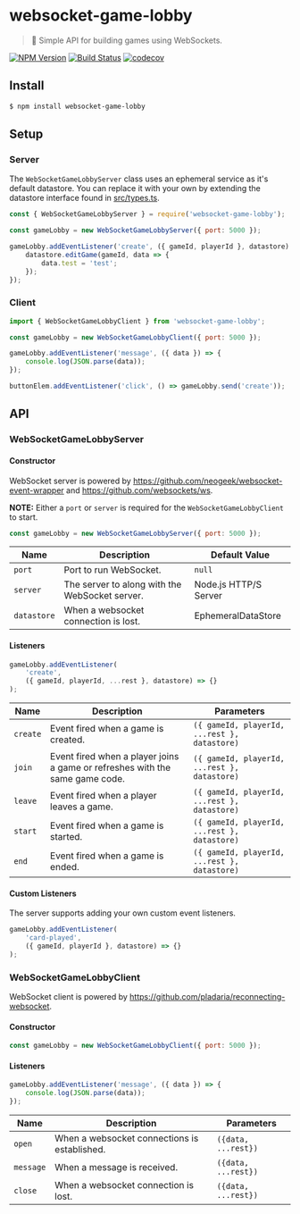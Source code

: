 # websocket-game-lobby

> 🔧 Simple API for building games using WebSockets.

[![NPM Version](http://img.shields.io/npm/v/websocket-game-lobby.svg?style=flat)](https://www.npmjs.org/package/websocket-game-lobby)
[![Build Status](https://travis-ci.com/neogeek/websocket-game-lobby.svg?branch=master)](https://travis-ci.com/neogeek/websocket-game-lobby)
[![codecov](https://img.shields.io/codecov/c/github/neogeek/websocket-game-lobby/master.svg)](https://codecov.io/gh/neogeek/websocket-game-lobby)

## Install

```bash
$ npm install websocket-game-lobby
```

## Setup

### Server

The `WebSocketGameLobbyServer` class uses an ephemeral service as it's default datastore. You can replace it with your own by extending the datastore interface found in [src/types.ts](src/types.ts).

```javascript
const { WebSocketGameLobbyServer } = require('websocket-game-lobby');

const gameLobby = new WebSocketGameLobbyServer({ port: 5000 });

gameLobby.addEventListener('create', ({ gameId, playerId }, datastore) => {
    datastore.editGame(gameId, data => {
        data.test = 'test';
    });
});
```

### Client

```javascript
import { WebSocketGameLobbyClient } from 'websocket-game-lobby';

const gameLobby = new WebSocketGameLobbyClient({ port: 5000 });

gameLobby.addEventListener('message', ({ data }) => {
    console.log(JSON.parse(data));
});

buttonElem.addEventListener('click', () => gameLobby.send('create'));
```

## API

### WebSocketGameLobbyServer

#### Constructor

WebSocket server is powered by <https://github.com/neogeek/websocket-event-wrapper> and <https://github.com/websockets/ws>.

**NOTE:** Either a `port` or `server` is required for the `WebSocketGameLobbyClient` to start.

```javascript
const gameLobby = new WebSocketGameLobbyServer({ port: 5000 });
```

| Name        | Description                                    | Default Value         |
| ----------- | ---------------------------------------------- | --------------------- |
| `port`      | Port to run WebSocket.                         | `null`                |
| `server`    | The server to along with the WebSocket server. | Node.js HTTP/S Server |
| `datastore` | When a websocket connection is lost.           | EphemeralDataStore    |

#### Listeners

```javascript
gameLobby.addEventListener(
    'create',
    ({ gameId, playerId, ...rest }, datastore) => {}
);
```

| Name     | Description                                                                  | Parameters                                   |
| -------- | ---------------------------------------------------------------------------- | -------------------------------------------- |
| `create` | Event fired when a game is created.                                          | `({ gameId, playerId, ...rest }, datastore)` |
| `join`   | Event fired when a player joins a game or refreshes with the same game code. | `({ gameId, playerId, ...rest }, datastore)` |
| `leave`  | Event fired when a player leaves a game.                                     | `({ gameId, playerId, ...rest }, datastore)` |
| `start`  | Event fired when a game is started.                                          | `({ gameId, playerId, ...rest }, datastore)` |
| `end`    | Event fired when a game is ended.                                            | `({ gameId, playerId, ...rest }, datastore)` |

#### Custom Listeners

The server supports adding your own custom event listeners.

```javascript
gameLobby.addEventListener(
    'card-played',
    ({ gameId, playerId }, datastore) => {}
);
```

### WebSocketGameLobbyClient

WebSocket client is powered by <https://github.com/pladaria/reconnecting-websocket>.

#### Constructor

```javascript
const gameLobby = new WebSocketGameLobbyClient({ port: 5000 });
```

#### Listeners

```javascript
gameLobby.addEventListener('message', ({ data }) => {
    console.log(JSON.parse(data));
});
```

| Name      | Description                                  | Parameters          |
| --------- | -------------------------------------------- | ------------------- |
| `open`    | When a websocket connections is established. | `({data, ...rest})` |
| `message` | When a message is received.                  | `({data, ...rest})` |
| `close`   | When a websocket connection is lost.         | `({data, ...rest})` |
